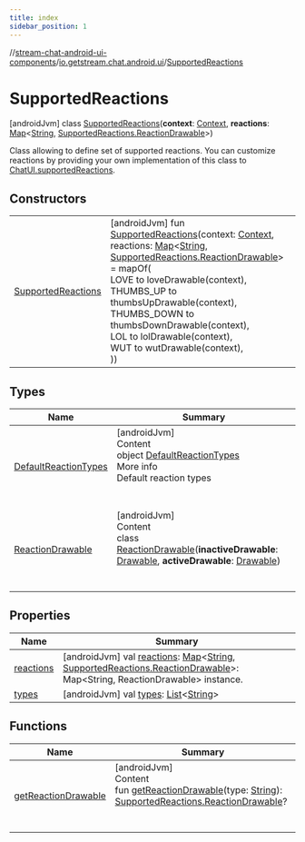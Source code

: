 ```yaml
---
title: index
sidebar_position: 1
---
```

//[stream-chat-android-ui-components](../../../index.md)/[io.getstream.chat.android.ui](../index.md)/[SupportedReactions](index.md)



# SupportedReactions  
 [androidJvm] class [SupportedReactions](index.md)(**context**: [Context](https://developer.android.com/reference/kotlin/android/content/Context.html), **reactions**: [Map](https://kotlinlang.org/api/latest/jvm/stdlib/kotlin.collections/-map/index.html)&lt;[String](https://kotlinlang.org/api/latest/jvm/stdlib/kotlin/-string/index.html), [SupportedReactions.ReactionDrawable](ReactionDrawable/index.md)&gt;)

Class allowing to define set of supported reactions. You can customize reactions by providing your own implementation of this class to [ChatUI.supportedReactions](../ChatUI/supportedReactions.md).

   


## Constructors  
  
| | |
|---|---|
| <a name="io.getstream.chat.android.ui/SupportedReactions/SupportedReactions/#android.content.Context#kotlin.collections.Map[kotlin.String,io.getstream.chat.android.ui.SupportedReactions.ReactionDrawable]/PointingToDeclaration/"></a>[SupportedReactions](SupportedReactions.md)| <a name="io.getstream.chat.android.ui/SupportedReactions/SupportedReactions/#android.content.Context#kotlin.collections.Map[kotlin.String,io.getstream.chat.android.ui.SupportedReactions.ReactionDrawable]/PointingToDeclaration/"></a> [androidJvm] fun [SupportedReactions](SupportedReactions.md)(context: [Context](https://developer.android.com/reference/kotlin/android/content/Context.html), reactions: [Map](https://kotlinlang.org/api/latest/jvm/stdlib/kotlin.collections/-map/index.html)&lt;[String](https://kotlinlang.org/api/latest/jvm/stdlib/kotlin/-string/index.html), [SupportedReactions.ReactionDrawable](ReactionDrawable/index.md)&gt; = mapOf(<br/>        LOVE to loveDrawable(context),<br/>        THUMBS_UP to thumbsUpDrawable(context),<br/>        THUMBS_DOWN to thumbsDownDrawable(context),<br/>        LOL to lolDrawable(context),<br/>        WUT to wutDrawable(context),<br/>    ))   <br/>|


## Types  
  
|  Name |  Summary | 
|---|---|
| <a name="io.getstream.chat.android.ui/SupportedReactions.DefaultReactionTypes///PointingToDeclaration/"></a>[DefaultReactionTypes](DefaultReactionTypes/index.md)| <a name="io.getstream.chat.android.ui/SupportedReactions.DefaultReactionTypes///PointingToDeclaration/"></a>[androidJvm]  <br/>Content  <br/>object [DefaultReactionTypes](DefaultReactionTypes/index.md)  <br/>More info  <br/>Default reaction types  <br/><br/><br/>|
| <a name="io.getstream.chat.android.ui/SupportedReactions.ReactionDrawable///PointingToDeclaration/"></a>[ReactionDrawable](ReactionDrawable/index.md)| <a name="io.getstream.chat.android.ui/SupportedReactions.ReactionDrawable///PointingToDeclaration/"></a>[androidJvm]  <br/>Content  <br/>class [ReactionDrawable](ReactionDrawable/index.md)(**inactiveDrawable**: [Drawable](https://developer.android.com/reference/kotlin/android/graphics/drawable/Drawable.html), **activeDrawable**: [Drawable](https://developer.android.com/reference/kotlin/android/graphics/drawable/Drawable.html))  <br/><br/><br/>|


## Properties  
  
|  Name |  Summary | 
|---|---|
| <a name="io.getstream.chat.android.ui/SupportedReactions/reactions/#/PointingToDeclaration/"></a>[reactions](reactions.md)| <a name="io.getstream.chat.android.ui/SupportedReactions/reactions/#/PointingToDeclaration/"></a> [androidJvm] val [reactions](reactions.md): [Map](https://kotlinlang.org/api/latest/jvm/stdlib/kotlin.collections/-map/index.html)&lt;[String](https://kotlinlang.org/api/latest/jvm/stdlib/kotlin/-string/index.html), [SupportedReactions.ReactionDrawable](ReactionDrawable/index.md)&gt;: Map&lt;String, ReactionDrawable&gt; instance.   <br/>|
| <a name="io.getstream.chat.android.ui/SupportedReactions/types/#/PointingToDeclaration/"></a>[types](types.md)| <a name="io.getstream.chat.android.ui/SupportedReactions/types/#/PointingToDeclaration/"></a> [androidJvm] val [types](types.md): [List](https://kotlinlang.org/api/latest/jvm/stdlib/kotlin.collections/-list/index.html)&lt;[String](https://kotlinlang.org/api/latest/jvm/stdlib/kotlin/-string/index.html)&gt;   <br/>|


## Functions  
  
|  Name |  Summary | 
|---|---|
| <a name="io.getstream.chat.android.ui/SupportedReactions/getReactionDrawable/#kotlin.String/PointingToDeclaration/"></a>[getReactionDrawable](getReactionDrawable.md)| <a name="io.getstream.chat.android.ui/SupportedReactions/getReactionDrawable/#kotlin.String/PointingToDeclaration/"></a>[androidJvm]  <br/>Content  <br/>fun [getReactionDrawable](getReactionDrawable.md)(type: [String](https://kotlinlang.org/api/latest/jvm/stdlib/kotlin/-string/index.html)): [SupportedReactions.ReactionDrawable](ReactionDrawable/index.md)?  <br/><br/><br/>|

